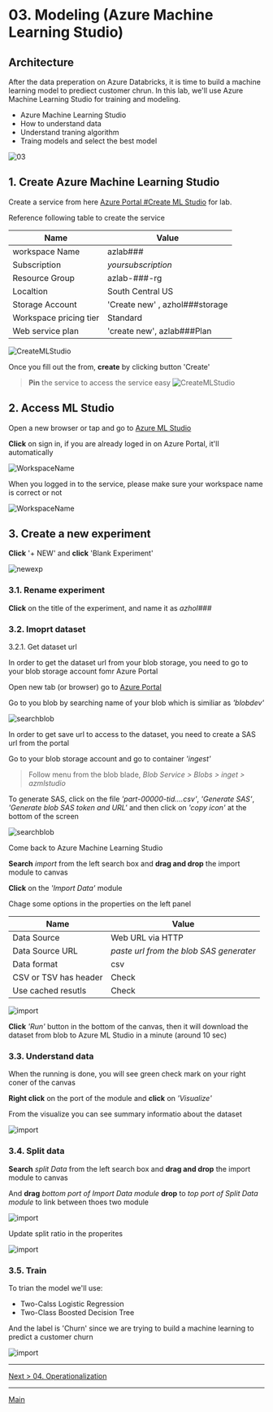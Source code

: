 # 03. Modeling (Azure Machine Learning Studio)

## Architecture

After the data preperation on Azure Databricks, it is time to build a machine learning model to prediect customer chrun. In this lab, we'll use Azure Machine Learning Studio for training and modeling.

* Azure Machine Learning Studio
* How to understand data
* Understand traning algorithm
* Traing models and select the best model

![03](./images/arch03.png)

## 1. Create Azure Machine Learning Studio

Create a service from here [Azure Portal #Create ML Studio](https://ms.portal.azure.com/#create/Microsoft.MachineLearningWorkspace) for lab.

Reference following table to create the service

|Name|Value|
|---|---|
|workspace Name|azlab###|
|Subscription|_yoursubscription_|
|Resource Group|azlab-###-rg|
|Localtion|South Central US|
|Storage Account|'Create new' , azhol###storage|
|Workspace pricing tier|Standard|
|Web service plan|'create new', azlab###Plan|

![CreateMLStudio](./images/03.01.png)

Once you fill out the from, __create__ by clicking button 'Create'

> __Pin__ the service to access the service easy
> ![CreateMLStudio](./images/03.02.png)

## 2. Access ML Studio

Open a new browser or tap and go to [Azure ML Studio](https://studio.azureml.net)

__Click__ on sign in, if you are already loged in on Azure Portal, it'll automatically

![WorkspaceName](./images/03.03.png)

When you logged in to the service, please make sure your workspace name is correct or not

![WorkspaceName](./images/03.03.02.png)

## 3. Create a new experiment

__Click__ '+ NEW' and __click__ 'Blank Experiment'

![newexp](./images/03.04.png)

### 3.1. Rename experiment

__Click__ on the title of the experiment, and name it as _azhol###_

### 3.2. Imoprt dataset

3.2.1. Get dataset url

In order to get the dataset url from your blob storage, you need to go to your blob storage account fomr Azure Portal

Open new tab (or browser) go to [Azure Portal](https://portal.azure.com)

Go to you blob by searching name of your blob which is similiar as _'blobdev'_

![searchblob](./images/03.05.01.png)

In order to get save url to access to the dataset, you need to create a SAS url from the portal

Go to your blob storage account and go to container _'ingest'_

> Follow menu from the blob blade, _Blob Service > Blobs > inget > azmlstudio_

To generate SAS, click on the file _'part-00000-tid....csv'_, _'Generate SAS'_, _'Generate blob SAS token and URL'_ and then click on _'copy icon'_ at the bottom of the screen

![searchblob](./images/03.05.02.png)

Come back to Azure Machine Learning Studio

__Search__ _import_ from the left search box and __drag and drop__ the import module to canvas

__Click__ on the _'Import Data'_ module

Chage some options in the properties on the left panel

|Name|Value|
|---|---|
|Data Source|Web URL via HTTP|
|Data Source URL|_paste url from the blob SAS generater_|
|Data format|csv|
|CSV or TSV has header|Check|
|Use cached resutls|Check|

![import](./images/03.07.png)

__Click__ _'Run'_ button in the bottom of the canvas, then it will download the dataset from blob to Azure ML Studio in a  minute (around 10 sec)


### 3.3. Understand data

When the running is done, you will see green check mark on your right coner of the canvas

__Right click__ on the port of the module and __click__ on _'Visualize'_

From the visualize you can see summary informatio about the dataset

![import](./images/03.08.png)

### 3.4. Split data

__Search__ _split Data_ from the left search box and __drag and drop__ the import module to canvas

And __drag__ _bottom port of Import Data module_ __drop__ to _top port of Split Data module_ to link between thoes two module

![import](./images/03.09.png)

Update split ratio in the properites

![import](./images/03.10.png)


### 3.5. Train

To trian the model we'll use:
* Two-Calss Logistic Regression
* Two-Class Boosted Decision Tree

And the label is 'Churn' since we are trying to build a machine learning to predict a customer  churn

![import](./images/03.11.png)

---
[Next > 04. Operationalization](https://github.com/xlegend1024/az-cloudscale-adv-analytics/blob/master/04Operationalization.md)

---
[Main](https://github.com/xlegend1024/az-cloudscale-adv-analytics/blob/master/README.md)
